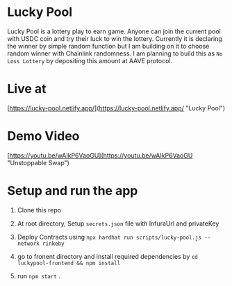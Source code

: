 # Lucky Pool

Lucky Pool is a lottery play to earn game. Anyone can join the current pool with USDC coin and try their luck to win the lottery. Currently it is declaring the winner by simple random function but I am building on it to choose random winner with Chainlink randomness. I am planning to build this as `No Loss Lottery` by depositing this amount at AAVE protocol.

# Live at

[https://lucky-pool.netlify.app/](https://lucky-pool.netlify.app/ "Lucky Pool")

# Demo Video

[https://youtu.be/wAIkP6VaoGU](https://youtu.be/wAIkP6VaoGU "Unstoppable Swap")

# Setup and run the app

1. Clone this repo

2. At root directory, Setup `secrets.json` file with InfuraUrl and privateKey <br />

2. Deploy Contracts using `npx hardhat run scripts/lucky-pool.js --network rinkeby`<br />

3. go to fronent directory and install required dependencies by `cd luckypool-frontend && npm install`<br />

4. run `npm start` .<br />
